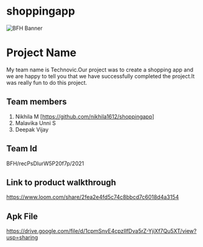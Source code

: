 # shoppingapp
![BFH Banner](https://trello-attachments.s3.amazonaws.com/542e9c6316504d5797afbfb9/542e9c6316504d5797afbfc1/39dee8d993841943b5723510ce663233/Frame_19.png)
# Project Name
My team name is Technovic.Our project was to create a shopping app and we are happy to tell you that we have successfully completed the project.It was really fun to do this project.
## Team members
1. Nikhila M [https://github.com/nikhila1612/shoppingapp]
2. Malavika Unni S
3. Deepak Vijay
## Team Id
BFH/recPsDlurW5P20f7p/2021
## Link to product walkthrough
https://www.loom.com/share/2fea2e4fd5c74c8bbcd7c6018d4a3154
## Apk File
https://drive.google.com/file/d/1cpmSnvE4cpzIlfDva5rZ-YjiXf7Qu5XT/view?usp=sharing
